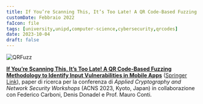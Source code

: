 ```yaml
---
title: If You’re Scanning This, It’s Too Late! A QR Code-Based Fuzzing Methodology to Identify Input Vulnerabilities in Mobile Apps
customDate: Febbraio 2022
faIcon: file
tags: [university,unipd,computer-science,cybersecurity,qrcodes]
date: 2023-10-04
draft: false
---
```


![QRFuzz](/images/portfolio/qrfuzz.png)

**[If You’re Scanning This, It’s Too Late! A QR Code-Based Fuzzing Methodology to Identify Input Vulnerabilities in Mobile Apps](https://github.com/spritzers/QRFuzz)** ([Springer Link](https://doi.org/10.1007/978-3-031-41181-6_30)), paper di ricerca per la conferenza di _Applied Cryptography and Network Security Workshops_ (ACNS 2023, Kyoto, Japan) in collaborazione con Federico Carboni, Denis Donadel e Prof. Mauro Conti.